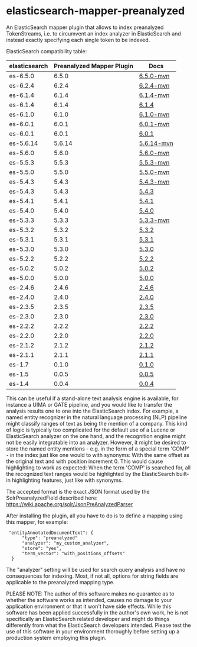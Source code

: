 elasticsearch-mapper-preanalyzed
================================

An ElasticSearch mapper plugin that allows to index preanalyzed TokenStreams, i.e. to circumvent an index analyzer in ElasticSearch and instead exactly specifying each single token to be indexed.

ElasticSearch compatibility table:

| elasticsearch |  Preanalyzed Mapper Plugin | Docs
|---------------|----------------------------|------
| es-6.5.0      |  6.5.0  | [6.5.0-mvn](https://github.com/JULIELab/elasticsearch-mapper-preanalyzed/tree/es-6.5.0-mvn)
| es-6.2.4      |  6.2.4  | [6.2.4-mvn](https://github.com/JULIELab/elasticsearch-mapper-preanalyzed/tree/es-6.2.4-mvn)
| es-6.1.4      |  6.1.4  | [6.1.4-mvn](https://github.com/JULIELab/elasticsearch-mapper-preanalyzed/tree/es-6.1.4-mvn)
| es-6.1.4      |  6.1.4  | [6.1.4](https://github.com/JULIELab/elasticsearch-mapper-preanalyzed/tree/es-6.1.4)
| es-6.1.0      |  6.1.0  | [6.1.0-mvn](https://github.com/JULIELab/elasticsearch-mapper-preanalyzed/tree/es-6.1.0-mvn)
| es-6.0.1      |  6.0.1  | [6.0.1-mvn](https://github.com/JULIELab/elasticsearch-mapper-preanalyzed/tree/es-6.0.1-mvn)
| es-6.0.1      |  6.0.1  | [6.0.1](https://github.com/JULIELab/elasticsearch-mapper-preanalyzed/tree/es-6.0.1)
| es-5.6.14     |  5.6.14 | [5.6.14-mvn](https://github.com/JULIELab/elasticsearch-mapper-preanalyzed/tree/es-5.6.14-mvn)
| es-5.6.0      |  5.6.0  | [5.6.0-mvn](https://github.com/JULIELab/elasticsearch-mapper-preanalyzed/tree/es-5.6.0-mvn)
| es-5.5.3      |  5.5.3  | [5.5.3-mvn](https://github.com/JULIELab/elasticsearch-mapper-preanalyzed/tree/es-5.5.3-mvn)
| es-5.5.0      |  5.5.0  | [5.5.0-mvn](https://github.com/JULIELab/elasticsearch-mapper-preanalyzed/tree/es-5.5.0-mvn)
| es-5.4.3      |  5.4.3  | [5.4.3-mvn](https://github.com/JULIELab/elasticsearch-mapper-preanalyzed/tree/es-5.4.3-mvn)
| es-5.4.3      |  5.4.3  | [5.4.3](https://github.com/JULIELab/elasticsearch-mapper-preanalyzed/tree/es-5.4.3)
| es-5.4.1      |  5.4.1  | [5.4.1](https://github.com/JULIELab/elasticsearch-mapper-preanalyzed/tree/es-5.4.1)
| es-5.4.0      |  5.4.0  | [5.4.0](https://github.com/JULIELab/elasticsearch-mapper-preanalyzed/tree/es-5.4.0)
| es-5.3.3      |  5.3.3  | [5.3.3-mvn](https://github.com/JULIELab/elasticsearch-mapper-preanalyzed/tree/es-5.3.3-mvn)
| es-5.3.2      |  5.3.2  | [5.3.2](https://github.com/JULIELab/elasticsearch-mapper-preanalyzed/tree/es-5.3.2)
| es-5.3.1      |  5.3.1  | [5.3.1](https://github.com/JULIELab/elasticsearch-mapper-preanalyzed/tree/es-5.3.1)
| es-5.3.0      |  5.3.0  | [5.3.0](https://github.com/JULIELab/elasticsearch-mapper-preanalyzed/tree/es-5.3.0)
| es-5.2.2      |  5.2.2  | [5.2.2](https://github.com/JULIELab/elasticsearch-mapper-preanalyzed/tree/es-5.2.2)
| es-5.0.2      |  5.0.2  | [5.0.2](https://github.com/JULIELab/elasticsearch-mapper-preanalyzed/tree/es-5.0.2)
| es-5.0.0      |  5.0.0  | [5.0.0](https://github.com/JULIELab/elasticsearch-mapper-preanalyzed/tree/es-5.0.0)
| es-2.4.6      |  2.4.6  | [2.4.6](https://github.com/JULIELab/elasticsearch-mapper-preanalyzed/tree/es-2.4.6)
| es-2.4.0      |  2.4.0  | [2.4.0](https://github.com/JULIELab/elasticsearch-mapper-preanalyzed/tree/es-2.4.0)
| es-2.3.5      |  2.3.5  | [2.3.5](https://github.com/JULIELab/elasticsearch-mapper-preanalyzed/tree/es-2.3.5)
| es-2.3.0      |  2.3.0  | [2.3.0](https://github.com/JULIELab/elasticsearch-mapper-preanalyzed/tree/es-2.3.0)
| es-2.2.2      |  2.2.2  | [2.2.2](https://github.com/JULIELab/elasticsearch-mapper-preanalyzed/tree/es-2.2.2)
| es-2.2.0      |  2.2.0  | [2.2.0](https://github.com/JULIELab/elasticsearch-mapper-preanalyzed/tree/es-2.2.0)
| es-2.1.2      |  2.1.2  | [2.1.2](https://github.com/JULIELab/elasticsearch-mapper-preanalyzed/tree/es-2.1.2)
| es-2.1.1      |  2.1.1  | [2.1.1](https://github.com/JULIELab/elasticsearch-mapper-preanalyzed/tree/es-2.1.1)
| es-1.7		|  0.1.0  | [0.1.0](https://github.com/JULIELab/elasticsearch-mapper-preanalyzed/tree/es-1.7)
| es-1.5        |  0.0.5  | [0.0.5](https://github.com/JULIELab/elasticsearch-mapper-preanalyzed/tree/es-1.5)
| es-1.4        |  0.0.4  | [0.0.4](https://github.com/JULIELab/elasticsearch-mapper-preanalyzed/tree/es-1.4)

This can be useful if a stand-alone text analysis engine is available, for instance a UIMA or GATE pipeline, and you would like to transfer the analysis results one to one into the ElasticSearch index.
For example, a named entity recognizer in the natural language processing (NLP) pipeline might classify ranges of text as being the mention of a company. This kind of logic is typically too complicated for the default use of a Lucene or ElasticSearch analyzer on the one hand, and the recognition engine might not be easily integratable into an analyzer. However, it might be desired to store the named entity mentions - e.g. in the form of a special term 'COMP' - in the index just like one would to with synonyms: With the same offset as the original text and with position increment 0. This would cause highlighting to work as expected: When the term 'COMP' is searched for, all the recognized text ranges would be highlighted by the ElasticSearch built-in highlighting features, just like with synonyms.

The accepted format is the exact JSON format used by the SolrPreanalyzedField described here: https://wiki.apache.org/solr/JsonPreAnalyzedParser

After installing the plugin, all you have to do is to define a mapping using this mapper, for example:

     "entityAnnotatedDocumentText": {
          "type": "preanalyzed"
          "analyzer": "my_custom_analyzer",
          "store": "yes",
          "term_vector": "with_positions_offsets"
      }
        
The "analyzer" setting will be used for search query analysis and have no consequences for indexing.
Most, if not all, options for string fields are applicable to the preanalyzed mapping type.

PLEASE NOTE: The author of this software makes no guarantee as to whether the software works as intended, causes no damage to your application environment or that it won't have side effects. While this software has been applied successfully in the author's own work, he is not specifically an ElasticSearch related developer and might do things differently from what the ElasticSearch developers intended. Please test the use of this software in your environment thoroughly before setting up a production system employing this plugin.

